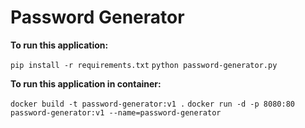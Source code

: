 # Password Generator

**To run this application:**

`pip install -r requirements.txt`
`python password-generator.py`

**To run this application in container:**

`docker build -t password-generator:v1 .`
`docker run -d -p 8080:80 password-generator:v1 --name=password-generator`
